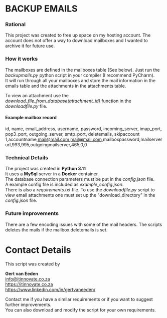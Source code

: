 # BACKUP EMAILS
### Rational
This project was created to free up space on my hosting account. The account does not offer a way to 
download mailboxes and I wanted to archive it for future use.

### How it works
The mailboxes are defined in the mailboxes table (See below).
Just run the _backupmails.py_ python script in your compiler (I recommend PyCharm).   
It will run through all your mailboxes and store the mail information in the emails table and the attachments in the attachments table.  
  
To view an attachment use the *download_file_from_database(attachment_id)* function in the _downloadfile.py_ file.


#### Example mailbox record
id, name, email_address, username, password, incoming_server, imap_port, pop3_port, outgoing_server, smtp_port, deletemails, skipaccount
1,accountname,mail@mail.com,mail@mail.com,mailboxpassword,mailserverurl,993,995,outgoingmailserver,465,0,0


### Technical Details
The project was created in __Python 3.11__  
It uses a __MySql__ server in a __Docker__ container.  
The database connection parameters must be put in the _config.json_ file.  
A example config file is included as _example_config.json_.  
There is also a _requirements.txt_ file.
To use the _downloadfile.py_ script to view email attachments one must set up the "download_directory" in the _config.json_ file.

### Future improvements
There are a few encoding issues with some of the mail headers. The scripts deletes the mails if the mailbox.deletemails is set.
# Contact Details
This script was created by 

__Gert van Eeden__  
info@itinnovate.co.za  
https://itinnovate.co.za  
https://www.linkedin.com/in/gertvaneeden/

Contact me if you have a similar requirements or if you want to suggest further improvements.  
You can also download and modify the script for your own requirements.


